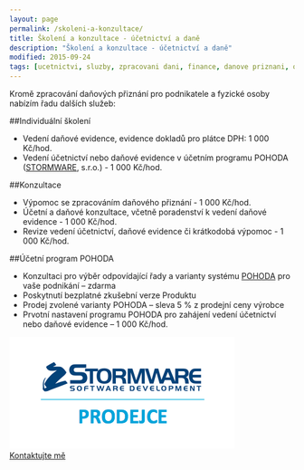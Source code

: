 ```yaml
---
layout: page
permalink: /skoleni-a-konzultace/
title: Školení a konzultace - účetnictví a daně
description: "Školení a konzultace - účetnictví a daně"
modified: 2015-09-24
tags: [ucetnictvi, sluzby, zpracovani dani, finance, danove priznani, osobni ucetnictvi, pohoda, ucetni system, konzultace ucetniho systemu]
---
```


Kromě zpracování daňových přiznání pro podnikatele a fyzické osoby nabízím řadu dalších služeb:


##Individuální školení
* Vedení daňové evidence, evidence dokladů pro plátce DPH: 1 000 Kč/hod.
* Vedení účetnictví nebo daňové evidence v účetním programu POHODA ([STORMWARE](http://www.stormware.cz/), s.r.o.) - 1 000 Kč/hod.

##Konzultace
* Výpomoc se zpracováním daňového přiznání - 1 000 Kč/hod.
* Účetní a daňové konzultace, včetně poradenství k vedení daňové evidence - 1 000 Kč/hod.
* Revize vedení účetnictví, daňové evidence či krátkodobá výpomoc - 1 000 Kč/hod.

##Účetní program POHODA
* Konzultaci pro výběr odpovídající řady a varianty systému [POHODA](http://www.pohoda.cz/) pro vaše podnikání – zdarma
* Poskytnutí bezplatné zkušební verze Produktu
* Prodej zvolené varianty POHODA – sleva 5 % z prodejní ceny výrobce
* Prvotní nastavení programu POHODA pro zahájení vedení účetnictví nebo daňové evidence – 1 000 Kč/hod.

<img src="/images/STW_prodejce.png">

<div markdown="0"><a href="{{ site.url }}/kontakt/" class="btn">Kontaktujte mě</a></div>
 